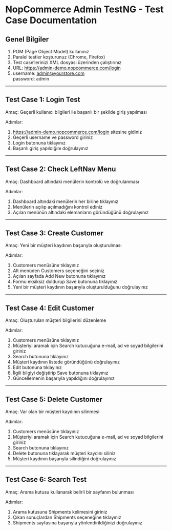 # NopCommerce Admin TestNG - Test Case Documentation

## Genel Bilgiler
1. POM (Page Object Model) kullanınız
2. Paralel testler koşturunuz (Chrome, Firefox)
3. Test case’lerinizi XML dosyası üzerinden çalıştırınız
4. URL: https://admin-demo.nopcommerce.com/login
5. username: admin@yourstore.com  
   password: admin

---

## Test Case 1: Login Test  
Amaç: Geçerli kullanıcı bilgileri ile başarılı bir şekilde giriş yapılması

Adımlar:
1. https://admin-demo.nopcommerce.com/login sitesine gidiniz
2. Geçerli username ve password giriniz
3. Login butonuna tıklayınız
4. Başarılı giriş yapıldığını doğrulayınız

---

## Test Case 2: Check LeftNav Menu  
Amaç: Dashboard altındaki menülerin kontrolü ve doğrulanması

Adımlar:
1. Dashboard altındaki menülerin her birine tıklayınız
2. Menülerin açılıp açılmadığını kontrol ediniz
3. Açılan menünün altındaki elemanların göründüğünü doğrulayınız

---

## Test Case 3: Create Customer  
Amaç: Yeni bir müşteri kaydının başarıyla oluşturulması

Adımlar:
1. Customers menüsüne tıklayınız
2. Alt menüden Customers seçeneğini seçiniz
3. Açılan sayfada Add New butonuna tıklayınız
4. Formu eksiksiz doldurup Save butonuna tıklayınız
5. Yeni bir müşteri kaydının başarıyla oluşturulduğunu doğrulayınız

---

## Test Case 4: Edit Customer  
Amaç: Oluşturulan müşteri bilgilerini düzenleme

Adımlar:
1. Customers menüsüne tıklayınız
2. Müşteriyi aramak için Search kutucuğuna e-mail, ad ve soyad bilgilerini giriniz
3. Search butonuna tıklayınız
4. Müşteri kaydının listede göründüğünü doğrulayınız
5. Edit butonuna tıklayınız
6. İlgili bilgiyi değiştirip Save butonuna tıklayınız
7. Güncellemenin başarıyla yapıldığını doğrulayınız

---

## Test Case 5: Delete Customer  
Amaç: Var olan bir müşteri kaydının silinmesi

Adımlar:
1. Customers menüsüne tıklayınız
2. Müşteriyi aramak için Search kutucuğuna e-mail, ad ve soyad bilgilerini giriniz
3. Search butonuna tıklayınız
4. Delete butonuna tıklayarak müşteri kaydını siliniz
5. Müşteri kaydının başarıyla silindiğini doğrulayınız

---

## Test Case 6: Search Test  
Amaç: Arama kutusu kullanarak belirli bir sayfanın bulunması

Adımlar:
1. Arama kutusuna Shipments kelimesini giriniz
2. Çıkan sonuçlardan Shipments seçeneğine tıklayınız
3. Shipments sayfasına başarıyla yönlendirildiğinizi doğrulayınız  
